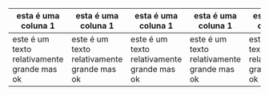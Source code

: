 | esta é uma coluna 1 |  esta é uma coluna 1 |  esta é uma coluna 1 |  esta é uma coluna 1 |  esta é uma coluna 1 |  esta é uma coluna 1 |  esta é uma coluna 1 |  esta é uma coluna 1 |  esta é uma coluna 1 |
| --- | --- | --- | --- | --- | --- | --- | --- | --- |
| este é um texto relativamente grande mas ok |  este é um texto relativamente grande mas ok |  este é um texto relativamente grande mas ok |  este é um texto relativamente grande mas ok |  este é um texto relativamente grande mas ok |  este é um texto relativamente grande mas ok |  este é um texto relativamente grande mas ok |  este é um texto relativamente grande mas ok |  este é um texto relativamente grande mas ok |
